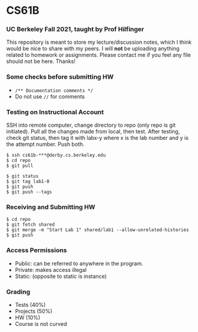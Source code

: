 # CS61B
### UC Berkeley Fall 2021, taught by Prof Hilfinger
This repository is meant to store my lecture/discussion notes, which I think would be nice to share with my peers. I will **not** be uploading anything related to homework or assignments. Please contact me if you feel any file should not be here. Thanks!

### Some checks before submitting HW
- ```/** Documentation comments */```
- Do not use ```//``` for comments

### Testing on Instructional Account
SSH into remote computer, change directory to repo (only repo is git initiated). Pull all the changes made from local, then test.
After testing, check git status, then tag it with labx-y where x is the lab number and y is the attempt number. Push both.

```shell
$ ssh cs61b-***@derby.cs.berkeley.edu
$ cd repo
$ git pull

$ git status
$ git tag lab1-0
$ git push
$ git push --tags
```

### Receiving and Submitting HW
```shell
$ cd repo
$ git fetch shared
$ git merge -m "Start Lab 1" shared/lab1 --allow-unrelated-histories
$ git push
```



### Access Permissions
- Public: can be referred to anywhere in the program. 
- Private: makes access illegal
- Static: (opposite to static is instance)

### Grading
- Tests (40%)
- Projects (50%)
- HW (10%)
- Course is not curved


